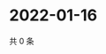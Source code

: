 # 2022-01-16

共 0 条

<!-- BEGIN WEIBO -->
<!-- 最后更新时间 Sun Jan 16 2022 23:15:33 GMT+0800 (China Standard Time) -->

<!-- END WEIBO -->
